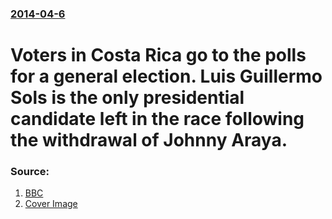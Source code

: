 ### [2014-04-6](/news/2014/04/6/index.md)

# Voters in Costa Rica go to the polls for a general election. Luis Guillermo Sols is the only presidential candidate left in the race following the withdrawal of Johnny Araya. 




### Source:

1. [BBC](http://www.bbc.com/news/world-latin-america-26908625)
1. [Cover Image](https://ichef-1.bbci.co.uk/news/1024/media/images/74077000/jpg/_74077180_74077179.jpg)
